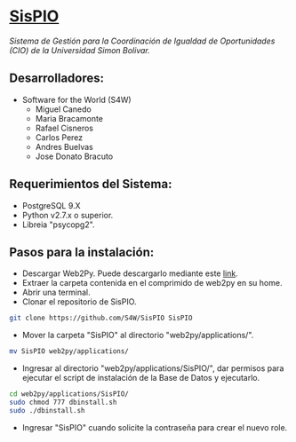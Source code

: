 # [SisPIO](http://syspio.dex.usb.ve "Conoce SisPIO")
*Sistema de Gestión para la Coordinación de Igualdad de Oportunidades (CIO) de la Universidad Simon Bolivar.*

## Desarrolladores:

- Software for the World (S4W)
  + Miguel Canedo
  + Maria Bracamonte
  + Rafael Cisneros
  + Carlos Perez
  + Andres Buelvas 
  + Jose Donato Bracuto


## Requerimientos del Sistema:
   + PostgreSQL 9.X 
   + Python v2.7.x o superior.
   + Libreia "psycopg2". 
   
## Pasos para la instalación:
- Descargar Web2Py. Puede descargarlo mediante este [link](http://www.web2py.com/init/default/download "Descargar web2py").
- Extraer la carpeta contenida en el comprimido de web2py en su home.
- Abrir una terminal.
- Clonar el repositorio de SisPIO.
```bash
git clone https://github.com/S4W/SisPIO SisPIO
```
- Mover la carpeta "SisPIO" al directorio "web2py/applications/".
```bash
mv SisPIO web2py/applications/
```
- Ingresar al directorio "web2py/applications/SisPIO/", dar permisos para ejecutar el script de instalación de la Base de Datos y ejecutarlo.
```bash
cd web2py/applications/SisPIO/
sudo chmod 777 dbinstall.sh
sudo ./dbinstall.sh
```
- Ingresar "SisPIO" cuando solicite la contraseña para crear el nuevo role.
